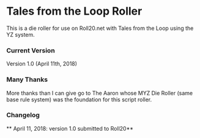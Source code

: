 # Tales from the Loop Roller
This is a die roller for use on Roll20.net with Tales from the Loop using the YZ system. 

### Current Version
Version 1.0 (April 11th, 2018) 

### Many Thanks	
More thanks than I can give go to The Aaron whose MYZ Die Roller (same base rule system) was the foundation for this script roller. 

### Changelog

** April 11, 2018: version 1.0 submitted to Roll20** 
